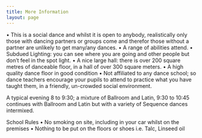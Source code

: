 ```yaml
---
title: More Information
layout: page
---
```


• This is a social dance and whilst it is open to anybody, realistically only those with dancing partners or groups come and therefor those without a partner are unlikely to get many/any dances. 
•	A range of abilities attend.
•	Subdued Lighting: you can see where you are going and other people but don’t feel in the spot light.
•	A nice large hall: there is over 200 square metres of danceable floor, in a hall of over 300 square meters.
• A high quality dance floor in good condition
•	Not affiliated to any dance school; so dance teachers encourage your pupils to attend to practice what you have taught them, in a friendly, un-crowded social environment.

A typical evening 
8 to 9:30; a mixture of Ballroom and Latin, 9:30 to 10:45 continues with Ballroom and Latin but with a variety of Sequence dances intermixed.

School Rules
•	No smoking on site, including in your car whilst on the premises
•	Nothing to be put on the floors or shoes  i.e. Talc, Linseed oil

